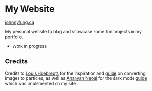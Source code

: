 # My Website
[johnnyfung.ca](https://www.johnnyfung.ca)


My personal website to blog and showcase some fun projects in my portfolio.
- Work in progress



## Credits
Credits to [Louis Hoebregts](https://github.com/Mamboleoo) for the inspiration and [guide](https://codepen.io/Mamboleoo/post/how-to-convert-an-image-into-particles) on converting images to particles, as well as [Ananyan Neogi](https://github.com/ananyaneogi) for the dark mode [guide](https://dev.to/ananyaneogi/create-a-dark-light-mode-switch-with-css-variables-34l8) which was implemented on my site.
